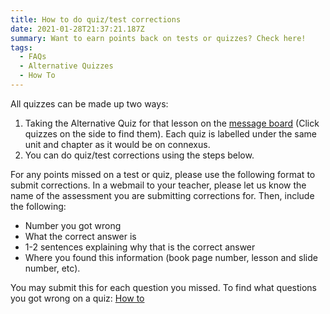 ```yaml
---
title: How to do quiz/test corrections
date: 2021-01-28T21:37:21.187Z
summary: Want to earn points back on tests or quizzes? Check here!
tags:
  - FAQs
  - Alternative Quizzes
  - How To
---
```

All quizzes can be made up two ways:

1. Taking the Alternative Quiz for that lesson on the [message board](https://mnca-biology-message-board.netlify.app/#) (Click quizzes on the side to find them). Each quiz is labelled under the same unit and chapter as it would be on connexus.
2. You can do quiz/test corrections using the steps below.

For any points missed on a test or quiz, please use the following format to submit corrections. In a webmail to your teacher, please let us know the name of the assessment you are submitting corrections for. Then, include the following:

* Number you got wrong
* What the correct answer is
* 1-2 sentences explaining why that is the correct answer
* Where you found this information (book page number, lesson and slide number, etc). 

You may submit this for each question you missed. 
To find what questions you got wrong on a quiz: [How to](https://mnca-biology-message-board.netlify.app/posts/how-to-see-feedback/)